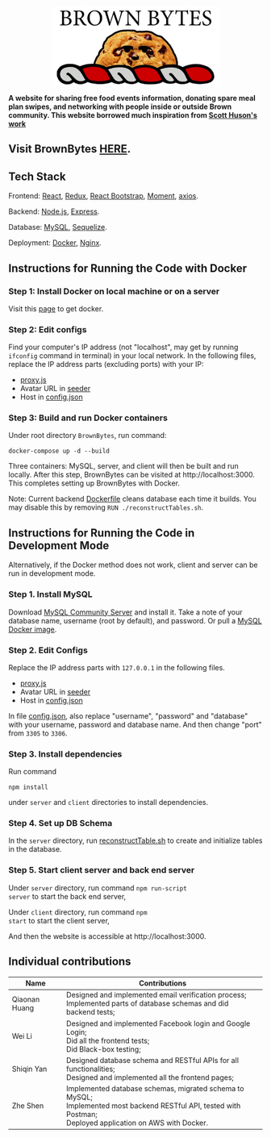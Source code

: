 <p align="center"><img src="/client/public/brownbytes-logo.png" align="center" width="333" height="159" align="center" /></p>

**A website for sharing free food events information, donating spare meal plan swipes, and networking with people inside or outside Brown community. This website borrowed much inspiration from [Scott Huson's work](https://github.com/brown-bytes/brown-bytes)**

## Visit BrownBytes [HERE](http://brownbytes.club/).

## Tech Stack

Frontend: [React](https://reactjs.org/), [Redux](https://redux.js.org/), [React Bootstrap](https://react-bootstrap.netlify.app/), [Moment](https://momentjs.com/),
[axios](https://www.npmjs.com/package/axios).

Backend: [Node.js](https://nodejs.org/en/), [Express](https://expressjs.com/).

Database: [MySQL](https://www.mysql.com/), [Sequelize](https://sequelize.org/).

Deployment: [Docker](https://www.docker.com/), [Nginx](https://www.nginx.com/).

## Instructions for Running the Code with Docker

### Step 1: Install Docker on local machine or on a server

Visit this [page](https://docs.docker.com/get-docker/) to get docker.

### Step 2: Edit configs

Find your computer's IP address (not "localhost", may get by running `ifconfig` command in terminal) in your local network. In the following files, replace the IP address parts (excluding ports) with your IP:
- [proxy.js](./client/src/utils/proxy.js)
- Avatar URL in [seeder](./server/seeders/20210405133707-super-user.js)
- Host in [config.json](./server/config/config.json)

### Step 3: Build and run Docker containers

Under root directory `BrownBytes`, run command:
```
docker-compose up -d --build
```

Three containers: MySQL, server, and client will then be built and run locally. After this step, BrownBytes can be visited at http://localhost:3000. This completes setting up BrownBytes with Docker.

Note: Current backend [Dockerfile](./server/Dockerfile) cleans database each time it builds. You may disable this by removing `RUN ./reconstructTables.sh`.

## Instructions for Running the Code in Development Mode

Alternatively, if the Docker method does not work, client and server can be run in development mode.

### Step 1. Install MySQL

Download [MySQL Community Server](https://dev.mysql.com/downloads/mysql/) and install it. Take a note of your database name, username (root by default), and password. Or pull a [MySQL Docker image](https://hub.docker.com/_/mysql/).

### Step 2. Edit Configs

Replace the IP address parts with `127.0.0.1` in the following files.
- [proxy.js](./client/src/utils/proxy.js)
- Avatar URL in [seeder](./server/seeders/20210405133707-super-user.js)
- Host in [config.json](./server/config/config.json)

In file [config.json](./server/config/config.json), also replace "username", "password" and "database" with your username, password and database name. And then change "port" from `3305` to `3306`.

### Step 3. Install dependencies

Run command
```
npm install
```
under `server` and `client` directories to install dependencies.

### Step 4. Set up DB Schema

In the `server` directory, run [reconstructTable.sh](./server/reconstructTables.sh) to create and initialize tables in the database.

### Step 5. Start client server and back end server


Under `server` directory, run command <code>npm run-script server</code> to start the back end server,


Under `client` directory, run command <code>npm start</code> to start the client server,


And then the website is accessible at http://localhost:3000.

## Individual contributions

| Name  | Contributions |
| ------------- | ------------- |
| Qiaonan Huang  | Designed and implemented email verification process; <br /> Implemented parts of database schemas and did backend tests; |
| Wei Li  | Designed and implemented Facebook login and Google Login; <br /> Did all the frontend tests; <br /> Did Black-box testing; |
| Shiqin Yan | Designed database schema and RESTful APIs for all functionalities; <br /> Designed and implemented all the frontend pages;  |
| Zhe Shen | Implemented database schemas, migrated schema to MySQL; <br /> Implemented most backend RESTful API, tested with Postman; <br /> Deployed application on AWS with Docker.|
